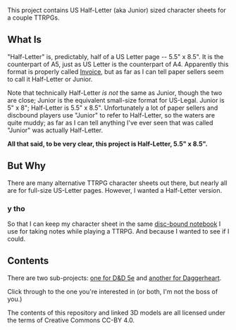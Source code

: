 This project contains US Half-Letter (aka Junior) sized character sheets for a couple TTRPGs.

## What Is

"Half-Letter" is, predictably, half of a US Letter page -- 5.5" x 8.5". It is the counterpart of A5,
just as US Letter is the counterpart of A4. Apparently this format is properly called
[Invoice](https://en.wikipedia.org/wiki/Paper_size#Variant_American_loose_sizes), but as far as I
can tell paper sellers seem to call it Half-Letter or Junior.

Note that technically Half-Letter *is not* the same as Junior, though the two are close;
Junior is the equivalent small-size format for US-Legal. Junior is 5" x 8"; Half-Letter is 5.5" x
8.5". Unfortunately a lot of paper sellers and discbound players use "Junior" to refer to
Half-Letter, so the waters are quite muddy; as far as I can tell anything I've ever seen
that was called "Junior" was actually Half-Letter.

**All that said, to be very clear, this project is Half-Letter, 5.5" x 8.5".**

## But Why

There are many alternative TTRPG character sheets out there, but nearly all are for full-size
US-Letter pages. However, I wanted a Half-Letter version.


### y tho

So that I can keep my character sheet in the same [disc-bound
notebook](https://en.wikipedia.org/wiki/Disc-binding) I use for taking notes while playing a TTRPG. And because I wanted to see if I could.

## Contents

There are two sub-projects: [one for D&D 5e](dnd-5e/README.md) and [another for
Daggerheart](daggerheart/README.md).

Click through to the one you're interested in (or both, I'm not the boss of you.)

The contents of this repository and linked 3D models are all licensed under the terms of Creative Commons CC-BY 4.0.